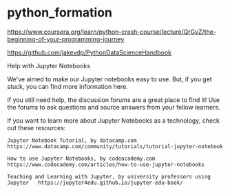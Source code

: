 # python_formation
https://www.coursera.org/learn/python-crash-course/lecture/QrGvZ/the-beginning-of-your-programming-journey

https://github.com/jakevdp/PythonDataScienceHandbook


Help with Jupyter Notebooks

We've aimed to make our Jupyter notebooks easy to use. But, if you get stuck, you can find more information here.

If you still need help, the discussion forums are a great place to find it! Use the forums to ask questions and source answers from your fellow learners.

If you want to learn more about Jupyter Notebooks as a technology, check out these resources:

    Jupyter Notebook Tutorial, by datacamp.com https://www.datacamp.com/community/tutorials/tutorial-jupyter-notebook

    How to use Jupyter Notebooks, by codeacademy.com https://www.codecademy.com/articles/how-to-use-jupyter-notebooks

    Teaching and Learning with Jupyter, by university professors using Jupyter   https://jupyter4edu.github.io/jupyter-edu-book/
    